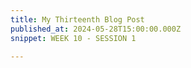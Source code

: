 ```yaml
---
title: My Thirteenth Blog Post
published_at: 2024-05-28T15:00:00.000Z
snippet: WEEK 10 - SESSION 1

---
```






<!-- # This is h1

## This is h2

_underline_

**bold** -->
